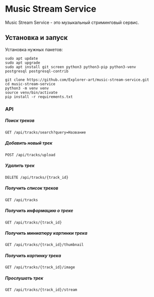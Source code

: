 # Music Stream Service

Music Stream Service - это музыкальный стриминговый сервис.

## Установка и запуск
Установка нужных пакетов:
```
sudo apt update
sudo apt upgrade
sudo apt install git screen python3 python3-pip python3-venv postgresql postgresql-contrib
```

```
git clone https://github.com/Explorer-art/music-stream-service.git
cd music-stream-service
python3 -m venv venv
source venv/bin/activate
pip install -r requirements.txt
```

### API
##### Поиск треков
`GET /api/tracks/search?query=Название`

##### Добавить новый трек
`POST /api/tracks/upload`

##### Удалить трек
`DELETE /api/tracks/{track_id}`

##### Получить список треков
`GET /api/tracks`

##### Получить информацию о треке
`GET /api/tracks/{track_id}`

##### Получить миниатюру картинки трека
`GET /api/tracks/{track_id}/thumbnail`

##### Получить картинку трека
`GET /api/tracks/{track_id}/image`

##### Прослушать трек
`GET /api/tracks/{track_id}/stream`